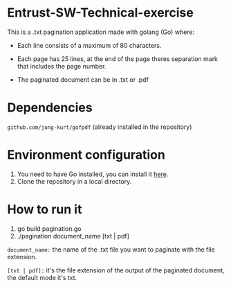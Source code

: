 # Entrust-SW-Technical-exercise


This is a .txt pagination application made with golang (Go) where: 

  -	Each line consists of a maximum of 80 characters.

  - Each page has 25 lines, at the end of the page theres separation mark that includes the page number.

  - The paginated document can be in .txt or .pdf


# Dependencies

`github.com/jung-kurt/gofpdf` (already installed in the repository)

# Environment configuration

1. You need to have Go installed, you can install it [here](https://go.dev/doc/install).
2. Clone the repository in a local directory.


# How to run it 

1. go build pagination.go
2. ./pagination document_name [txt | pdf]

`document_name:` the name of the .txt file you want to paginate with the file extension.

`[txt | pdf]:` it's the file extension of the output of the paginated document, the default mode it's txt.

